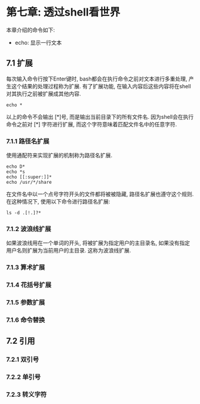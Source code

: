# 第七章: 透过shell看世界 #

本章介绍的命令如下:

- echo: 显示一行文本

## 7.1 扩展 ##

每次输入命令行按下Enter键时, bash都会在执行命令之前对文本进行多重处理, 产生这个结果的处理过程称为扩展. 有了扩展功能, 在输入内容后这些内容将在shell对其执行之前被扩展成其他内容.

```
echo *
```
以上的命令不会输出 [\*]号, 而是输出当前目录下的所有文件名. 因为shell会在执行命令之前对 [\*] 字符进行扩展, 而这个字符意味着匹配文件名中的任意字符.

### 7.1.1 路径名扩展 ###

使用通配符来实现扩展的机制称为路径名扩展.

```
echo D*
echo *s
echo [[:super:]]*
echo /usr/*/share
```

在文件名中以一个点号字符开头的文件都将被被隐藏, 路径名扩展也遵守这个规则. 在这种情况下, 使用以下命令进行路径名扩展:

```
ls -d .[!.]?*
```

### 7.1.2 波浪线扩展 ###

如果波浪线用在一个单词的开头, 将被扩展为指定用户的主目录名, 如果没有指定用户名则扩展为当前用户的主目录. 这称为波浪线扩展.

### 7.1.3 算术扩展 ###

### 7.1.4 花括号扩展 ###

### 7.1.5 参数扩展 ###

### 7.1.6 命令替换 ###

## 7.2 引用 ##

### 7.2.1 双引号 ###

### 7.2.2 单引号 ###

### 7.2.3 转义字符 ###
